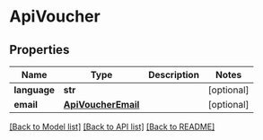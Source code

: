 # ApiVoucher

## Properties
Name | Type | Description | Notes
------------ | ------------- | ------------- | -------------
**language** | **str** |  | [optional] 
**email** | [**ApiVoucherEmail**](ApiVoucherEmail.md) |  | [optional] 

[[Back to Model list]](../README.md#documentation-for-models) [[Back to API list]](../README.md#documentation-for-api-endpoints) [[Back to README]](../README.md)


